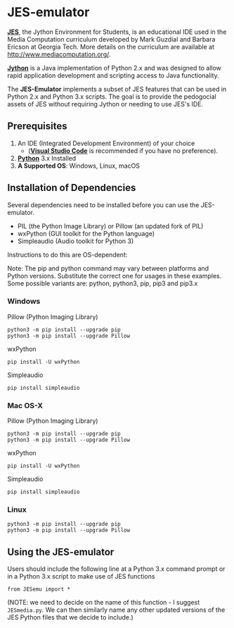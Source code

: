 # JES-emulator

[**JES**](https://github.com/gatech-csl/jes), the Jython Environment for Students, is an educational IDE used in the Media Computation curriculum developed by Mark Guzdial and Barbara Ericson at Georgia Tech. More details on the curriculum are available at http://www.mediacomputation.org/.  

[**Jython**](https://www.jython.org/) is a Java implementation of Python 2.x and was designed to allow rapid application development and scripting access to Java functionality.

The **JES-Emulator** implements a subset of JES features that can be used in Python 2.x and Python 3.x scripts.  The goal is to provide the pedogocial assets of JES without requiring Jython or needing to use JES's IDE.

## Prerequisites
1. An IDE (Integrated Development Environment) of your choice
    - ([**Visual Studio Code**](https://code.visualstudio.com/) is recommended if you have no preference).
2. [**Python**](https://www.python.org/downloads/) 3.x Installed
3. **A Supported OS**:  Windows, Linux, macOS


## Installation of Dependencies

Several dependencies need to be installed before you can use the JES-emulator.  
* PIL (the Python Image Library) or Pillow (an updated fork of PIL)
* wxPython (GUI toolkit for the Python language)
* Simpleaudio (Audio toolkit for Python 3)

Instructions to do this are OS-dependent:

Note: The pip and python command may vary between platforms and Python versions. Substitute the correct one for usages in these examples. Some possible variants are: python, python3, pip, pip3 and pip3.x

### Windows

Pillow (Python Imaging Library)
```
python3 -m pip install --upgrade pip
python3 -m pip install --upgrade Pillow
```

wxPython
```
pip install -U wxPython
```

Simpleaudio
```
pip install simpleaudio
```

### Mac OS-X

Pillow (Python Imaging Library)
```
python3 -m pip install --upgrade pip
python3 -m pip install --upgrade Pillow
```

wxPython
```
pip install -U wxPython
```

Simpleaudio
```
pip install simpleaudio
```

### Linux
```
python3 -m pip install --upgrade pip
python3 -m pip install --upgrade Pillow
```

## Using the JES-emulator

Users should include the following line at a Python 3.x command prompt
or in a Python 3.x script to make use of JES functions
```
from JESemu import *
```
(NOTE: we need to decide on the name of this function - I suggest `JESmedia.py`.  We can then similarly name any other updated versions of the JES Python files that we decide to include.)